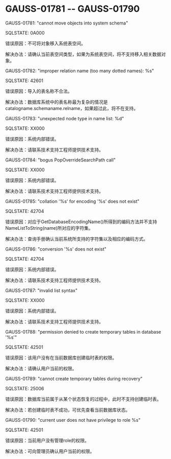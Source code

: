 # GAUSS-01781 -- GAUSS-01790<a name="ZH-CN_TOPIC_0302073266"></a>

GAUSS-01781: "cannot move objects into system schema"

SQLSTATE: 0A000

错误原因：不可将对象移入系统表空间。

解决办法：请确认当前表空间类型，如果为系统表空间，将不支持移入相关数据对象。

GAUSS-01782: "improper relation name \(too many dotted names\): %s"

SQLSTATE: 42601

错误原因：导入的表名称不合法。

解决办法：数据库系统中的表名称最为复杂的情况是catalogname.schemaname.relname，如果超过此，将不在支持。

GAUSS-01783: "unexpected node type in name list: %d"

SQLSTATE: XX000

错误原因：系统内部错误。

解决办法：请联系技术支持工程师提供技术支持。

GAUSS-01784: "bogus PopOverrideSearchPath call"

SQLSTATE: XX000

错误原因：系统内部错误。

解决办法：请联系技术支持工程师提供技术支持。

GAUSS-01785: "collation '%s' for encoding '%s' does not exist"

SQLSTATE: 42704

错误原因：对应于GetDatabaseEncodingName\(\)所得到的编码方法并不支持NameListToString\(name\)所对应的字符集。

解决办法：查询手册确认当前系统所支持的字符集以及相应的编码方式。

GAUSS-01786: "conversion '%s' does not exist"

SQLSTATE: 42704

错误原因：系统内部错误。

解决办法：请联系技术支持工程师提供技术支持。

GAUSS-01787: "invalid list syntax"

SQLSTATE: XX000

错误原因：系统内部错误。

解决办法：请联系技术支持工程师提供技术支持。

GAUSS-01788: "permission denied to create temporary tables in database '%s'"

SQLSTATE: 42501

错误原因：该用户没有在当前数据库创建临时表的权限。

解决办法：请确认用户当前的权限。

GAUSS-01789: "cannot create temporary tables during recovery"

SQLSTATE: 25006

错误原因：数据库当前属于从某个状态恢复的过程中，此时不支持创建临时表。

解决办法：若创建临时表不成功，可优先查看当前数据库状态。

GAUSS-01790: "current user does not have privilege to role %s"

SQLSTATE: 42501

错误原因：当前用户没有管理role的权限。

解决办法：可向管理员确认用户当前的权限。

